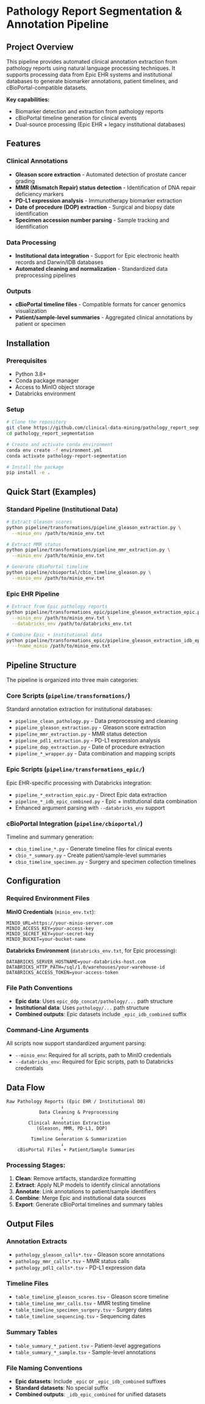 # Pathology Report Segmentation & Annotation Pipeline

## Project Overview

This pipeline provides automated clinical annotation extraction from pathology reports using natural language processing techniques. It supports processing data from Epic EHR systems and institutional databases to generate biomarker annotations, patient timelines, and cBioPortal-compatible datasets.

**Key capabilities:**
- Biomarker detection and extraction from pathology reports
- cBioPortal timeline generation for clinical events
- Dual-source processing (Epic EHR + legacy institutional databases)

## Features

### Clinical Annotations
- **Gleason score extraction** - Automated detection of prostate cancer grading
- **MMR (Mismatch Repair) status detection** - Identification of DNA repair deficiency markers
- **PD-L1 expression analysis** - Immunotherapy biomarker extraction
- **Date of procedure (DOP) extraction** - Surgical and biopsy date identification
- **Specimen accession number parsing** - Sample tracking and identification

### Data Processing
- **Institutional data integration** - Support for Epic electronic health records and Darwin/IDB databases
- **Automated cleaning and normalization** - Standardized data preprocessing pipelines

### Outputs
- **cBioPortal timeline files** - Compatible formats for cancer genomics visualization
- **Patient/sample-level summaries** - Aggregated clinical annotations by patient or specimen

## Installation

### Prerequisites
- Python 3.8+
- Conda package manager
- Access to MinIO object storage
- Databricks environment

### Setup
```bash
# Clone the repository
git clone https://github.com/clinical-data-mining/pathology_report_segmentation.git
cd pathology_report_segmentation

# Create and activate conda environment
conda env create -f environment.yml
conda activate pathology-report-segmentation

# Install the package
pip install -e .
```

## Quick Start (Examples)

### Standard Pipeline (Institutional Data)
```bash
# Extract Gleason scores
python pipeline/transformations/pipeline_gleason_extraction.py \
  --minio_env /path/to/minio_env.txt

# Extract MMR status
python pipeline/transformations/pipeline_mmr_extraction.py \
  --minio_env /path/to/minio_env.txt

# Generate cBioPortal timeline
python pipeline/cbioportal/cbio_timeline_gleason.py \
  --minio_env /path/to/minio_env.txt
```

### Epic EHR Pipeline
```bash
# Extract from Epic pathology reports
python pipeline/transformations_epic/pipeline_gleason_extraction_epic.py \
  --minio_env /path/to/minio_env.txt \
  --databricks_env /path/to/databricks_env.txt

# Combine Epic + institutional data
python pipeline/transformations_epic/pipeline_gleason_extraction_idb_epic_combined.py \
  --fname_minio /path/to/minio_env.txt
```

## Pipeline Structure

The pipeline is organized into three main categories:

### Core Scripts (`pipeline/transformations/`)
Standard annotation extraction for institutional databases:
- `pipeline_clean_pathology.py` - Data preprocessing and cleaning
- `pipeline_gleason_extraction.py` - Gleason score extraction
- `pipeline_mmr_extraction.py` - MMR status detection
- `pipeline_pdl1_extraction.py` - PD-L1 expression analysis
- `pipeline_dop_extraction.py` - Date of procedure extraction
- `pipeline_*_wrapper.py` - Data combination and mapping scripts

### Epic Scripts (`pipeline/transformations_epic/`)
Epic EHR-specific processing with Databricks integration:
- `pipeline_*_extraction_epic.py` - Direct Epic data extraction
- `pipeline_*_idb_epic_combined.py` - Epic + institutional data combination
- Enhanced argument parsing with `--databricks_env` support

### cBioPortal Integration (`pipeline/cbioportal/`)
Timeline and summary generation:
- `cbio_timeline_*.py` - Generate timeline files for clinical events
- `cbio_*_summary.py` - Create patient/sample-level summaries
- `cbio_timeline_specimen.py` - Surgery and specimen collection timelines

## Configuration

### Required Environment Files

**MinIO Credentials** (`minio_env.txt`):
```
MINIO_URL=https://your-minio-server.com
MINIO_ACCESS_KEY=your-access-key
MINIO_SECRET_KEY=your-secret-key
MINIO_BUCKET=your-bucket-name
```

**Databricks Environment** (`databricks_env.txt`, for Epic processing):
```
DATABRICKS_SERVER_HOSTNAME=your-databricks-host.com
DATABRICKS_HTTP_PATH=/sql/1.0/warehouses/your-warehouse-id
DATABRICKS_ACCESS_TOKEN=your-access-token
```

### File Path Conventions

- **Epic data**: Uses `epic_ddp_concat/pathology/...` path structure
- **Institutional data**: Uses `pathology/...` path structure
- **Combined outputs**: Epic datasets include `_epic_idb_combined` suffix

### Command-Line Arguments

All scripts now support standardized argument parsing:
- `--minio_env`: Required for all scripts, path to MinIO credentials
- `--databricks_env`: Required for Epic scripts, path to Databricks credentials


## Data Flow

```
Raw Pathology Reports (Epic EHR / Institutional DB)
                    ↓
            Data Cleaning & Preprocessing
                    ↓
        Clinical Annotation Extraction
           (Gleason, MMR, PD-L1, DOP)
                    ↓
         Timeline Generation & Summarization
                    ↓
    cBioPortal Files + Patient/Sample Summaries
```

### Processing Stages:
1. **Clean**: Remove artifacts, standardize formatting
2. **Extract**: Apply NLP models to identify clinical annotations
3. **Annotate**: Link annotations to patient/sample identifiers
4. **Combine**: Merge Epic and institutional data sources
5. **Export**: Generate cBioPortal timelines and summary tables

## Output Files

### Annotation Extracts
- `pathology_gleason_calls*.tsv` - Gleason score annotations
- `pathology_mmr_calls*.tsv` - MMR status calls
- `pathology_pdl1_calls*.tsv` - PD-L1 expression data

### Timeline Files
- `table_timeline_gleason_scores.tsv` - Gleason score timeline
- `table_timeline_mmr_calls.tsv` - MMR testing timeline
- `table_timeline_specimen_surgery.tsv` - Surgery dates
- `table_timeline_sequencing.tsv` - Sequencing dates

### Summary Tables
- `table_summary_*_patient.tsv` - Patient-level aggregations
- `table_summary_*_sample.tsv` - Sample-level annotations

### File Naming Conventions
- **Epic datasets**: Include `_epic` or `_epic_idb_combined` suffixes
- **Standard datasets**: No special suffix
- **Combined outputs**: `_idb_epic_combined` for unified datasets
